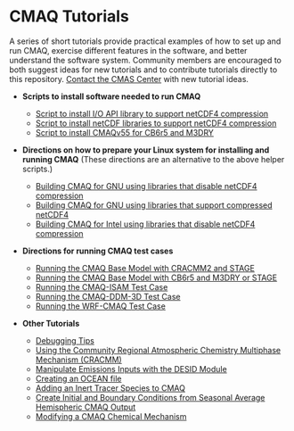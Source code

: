 CMAQ Tutorials
==============

A series of short tutorials provide practical examples of how to set up and run CMAQ, exercise different features in the software, and better understand the software system. Community members are encouraged to both suggest ideas for new tutorials and to contribute tutorials directly to this repository. [Contact the CMAS Center](mailto:cmas@unc.edu) with new tutorial ideas.

- **Scripts to install software needed to run CMAQ**
  - [Script to install I/O API library to support netCDF4 compression][link_tut_ioapi]
  - [Script to install netCDF libraries to support netCDF4 compression][link_tut_netcdf]
  - [Script to install CMAQv55 for CB6r5 and M3DRY][link_tut_medry]

- **Directions on how to prepare your Linux system for installing and running CMAQ** (These directions are an alternative to the above helper scripts.)
  - [Building CMAQ for GNU using libraries that disable netCDF4 compression](CMAQ_UG_tutorial_build_library_gcc.md)
  - [Building CMAQ for GNU using libraries that support compressed netCDF4](CMAQ_UG_tutorial_build_library_gcc_support_nc4.md)
  - [Building CMAQ for Intel using libraries that disable netCDF4 compression](CMAQ_UG_tutorial_build_library_intel.md)
 
- **Directions for running CMAQ test cases**
  - [Running the CMAQ Base Model with CRACMM2 and STAGE](CMAQ_UG_tutorial_benchmark_cracmm2_stage.md)
  - [Running the CMAQ Base Model with CB6r5 and M3DRY or STAGE](CMAQ_UG_tutorial_benchmark.md)
  - [Running the CMAQ-ISAM Test Case](CMAQ_UG_tutorial_ISAM.md)
  - [Running the CMAQ-DDM-3D Test Case](CMAQ_UG_tutorial_DDM3D.md)
  - [Running the WRF-CMAQ Test Case](CMAQ_UG_tutorial_WRF-CMAQ_Benchmark.md)
 
- **Other Tutorials**
  - [Debugging Tips](CMAQ_UG_tutorial_debug.md)
  - [Using the Community Regional Atmospheric Chemistry Multiphase Mechanism (CRACMM)](CMAQ_UG_tutorial_CRACMM.md) 
  - [Manipulate Emissions Inputs with the DESID Module](CMAQ_UG_tutorial_emissions.md)
  - [Creating an OCEAN file](CMAQ_UG_tutorial_oceanfile.md)
  - [Adding an Inert Tracer Species to CMAQ](CMAQ_UG_tutorial_tracers.md) 
  - [Create Initial and Boundary Conditions from Seasonal Average Hemispheric CMAQ Output](CMAQ_UG_tutorial_HCMAQ_IC_BC.md)
  - [Modifying a CMAQ Chemical Mechanism](CMAQ_UG_tutorial_chemicalmechanism.md)

[](relative_links_start)  

[link_tut_ioapi]: gcc_install_ioapi_for_nc4_compression.csh 
[link_tut_netcdf]: gcc_install_netcdf_for_nc4_compression.csh
[link_tut_medry]: gcc_install_cmaq55_cb6r5_m3dry.csh

[](hardcode_links)  

[link_tut_ioapi]: https://github.com/USEPA/CMAQ/blob/main/DOCS/Users_Guide/Tutorials/gcc_install_ioapi_for_nc4_compression.csh 
[link_tut_netcdf]: https://github.com/USEPA/CMAQ/blob/main/DOCS/Users_Guide/Tutorials/gcc_install_netcdf_for_nc4_compression.csh
[link_tut_medry]: https://github.com/USEPA/CMAQ/blob/main/DOCS/Users_Guide/Tutorials/gcc_install_cmaq55_cb6r5_m3dry.csh